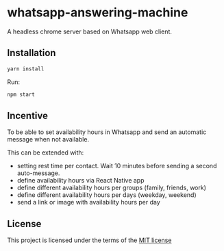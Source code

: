 # whatsapp-answering-machine
A headless chrome server based on Whatsapp web client.

## Installation

```sh
yarn install
```

Run:
```sh
npm start
```

## Incentive
To be able to set availability hours in Whatsapp and send an automatic message when not available.

This can be extended with:
- setting rest time per contact. Wait 10 minutes before sending a second auto-message.
- define availability hours via React Native app
- define different availability hours per groups (family, friends, work)
- define different availability hours per days (weekday, weekend) 
- send a link or image with availability hours per day

## License
This project is licensed under the terms of the
[MIT license](https://github.com/quickstudio/flex-editor/blob/master/LICENSE)
